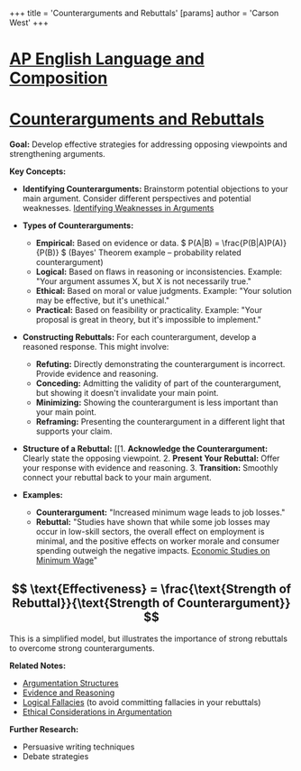 +++
 title = 'Counterarguments and Rebuttals'
[params]
	author = 'Carson West'
+++
# [AP English Language and Composition](./../ap-english-language-and-composition/)
# [Counterarguments and Rebuttals](./../counterarguments-and-rebuttals/)

**Goal:**  Develop effective strategies for addressing opposing viewpoints and strengthening arguments.

**Key Concepts:**

* **Identifying Counterarguments:**  Brainstorm potential objections to your main argument.  Consider different perspectives and potential weaknesses. [Identifying Weaknesses in Arguments](./../identifying-weaknesses-in-arguments/)

* **Types of Counterarguments:**
    * **Empirical:** Based on evidence or data.   $ P(A|B) = \frac{P(B|A)P(A)}{P(B)} $  (Bayes' Theorem example – probability related counterargument)
    * **Logical:** Based on flaws in reasoning or inconsistencies.  Example:  "Your argument assumes X, but X is not necessarily true."
    * **Ethical:** Based on moral or value judgments. Example: "Your solution may be effective, but it's unethical."
    * **Practical:** Based on feasibility or practicality. Example: "Your proposal is great in theory, but it's impossible to implement."

* **Constructing Rebuttals:**  For each counterargument, develop a reasoned response. This might involve:
    * **Refuting:** Directly demonstrating the counterargument is incorrect.  Provide evidence and reasoning.
    * **Conceding:** Admitting the validity of part of the counterargument, but showing it doesn't invalidate your main point.
    * **Minimizing:** Showing the counterargument is less important than your main point.
    * **Reframing:** Presenting the counterargument in a different light that supports your claim.


* **Structure of a Rebuttal:**
    [[1. **Acknowledge the Counterargument:**  Clearly state the opposing viewpoint.
    2. **Present Your Rebuttal:**  Offer your response with evidence and reasoning.
    3. **Transition:**  Smoothly connect your rebuttal back to your main argument.


* **Examples:**

    * **Counterargument:**  "Increased minimum wage leads to job losses."
    * **Rebuttal:**  "Studies have shown that while some job losses may occur in low-skill sectors, the overall effect on employment is minimal, and the positive effects on worker morale and consumer spending outweigh the negative impacts.  [Economic Studies on Minimum Wage](./../economic-studies-on-minimum-wage/)"


##  $$  \text{Effectiveness} = \frac{\text{Strength of Rebuttal}}{\text{Strength of Counterargument}}  $$  
This is a simplified model, but illustrates the importance of strong rebuttals to overcome strong counterarguments.


**Related Notes:**

* [Argumentation Structures](./../argumentation-structures/)
* [Evidence and Reasoning](./../evidence-and-reasoning/)
* [Logical Fallacies](./../logical-fallacies/)  (to avoid committing fallacies in your rebuttals)
* [Ethical Considerations in Argumentation](./../ethical-considerations-in-argumentation/)

**Further Research:**

* Persuasive writing techniques
* Debate strategies


